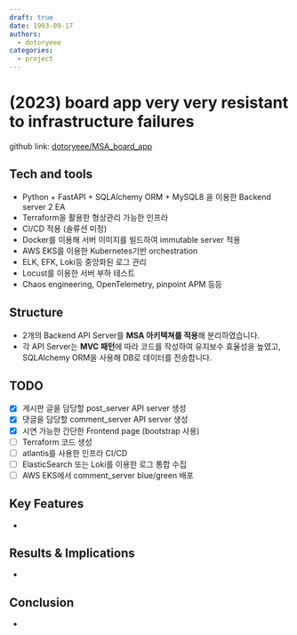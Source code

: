 ```yaml
---
draft: true
date: 1993-09-17
authors:
  - dotoryeee
categories:
  - project
---
```

# (2023) board app very very resistant to infrastructure failures

github link: [dotoryeee/MSA_board_app](https://github.com/dotoryeee/MSA_board_app)

## Tech and tools
- Python + FastAPI + SQLAlchemy ORM + MySQL8 을 이용한 Backend server 2 EA
- Terraform을 활용한 형상관리 가능한 인프라
- CI/CD 적용 (솔류션 미정)
- Docker를 이용해 서버 이미지를 빌드하여 immutable server 적용
- AWS EKS를 이용한 Kubernetes기반 orchestration
- ELK, EFK, Loki등 중앙화된 로그 관리
- Locust를 이용한 서버 부하 테스트
- Chaos engineering, OpenTelemetry, pinpoint APM 등등

## Structure
- 2개의 Backend API Server를 **MSA 아키텍쳐를 적용**해 분리하였습니다.
- 각 API Server는 **MVC 패턴**에 따라 코드를 작성하여 유지보수 효율성을 높였고, SQLAlchemy ORM을 사용해 DB로 데이터를 전송합니다.

## TODO
- [x] 게시판 글을 담당할 post_server API server 생성
- [x] 댓글을 담당할 comment_server API server 생성
- [x] 시연 가능한 간단한 Frontend page (bootstrap 사용)
- [ ] Terraform 코드 생성
- [ ] atlantis를 사용한 인프라 CI/CD
- [ ] ElasticSearch 또는 Loki를 이용한 로그 통합 수집
- [ ] AWS EKS에서 comment_server blue/green 배포

## Key Features
- 


## Results & Implications
- 


## Conclusion
- 


